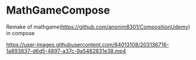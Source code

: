 
# MathGameCompose

Remake of mathgame(https://github.com/anonim8301/CompositionUdemy) in compose 

https://user-images.githubusercontent.com/84013108/203136716-1a893837-d6d5-4897-a37c-9a5482831e38.mp4


